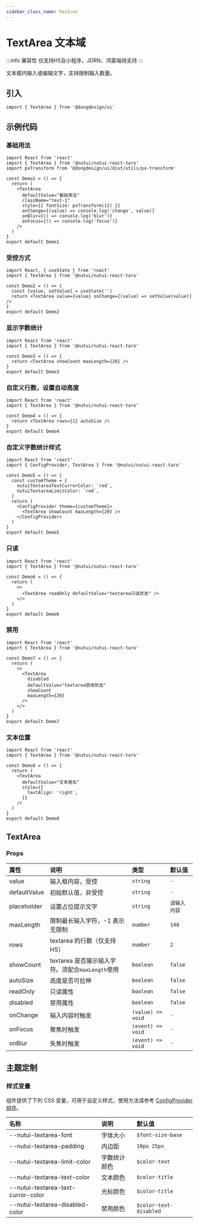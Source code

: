 ```yaml
---
sidebar_class_name: hasIcon
---
```


# TextArea 文本域

:::info 兼容性
仅支持H5及小程序，JDRN、鸿蒙端待支持
:::

文本框内输入或编辑文字，支持限制输入数量。

## 引入

```tsx
import { TextArea } from '@dongdesign/ui'
```

## 示例代码

### 基础用法

```tsx
import React from 'react'
import { TextArea } from '@nutui/nutui-react-taro'
import pxTransform from '@dongdesign/ui/dist/utils/px-transform'

const Demo1 = () => {
  return (
    <TextArea
      defaultValue="基础用法"
      className="text-1"
      style={{ fontSize: pxTransform(12) }}
      onChange={(value) => console.log('change', value)}
      onBlur={() => console.log('blur')}
      onFocus={() => console.log('focus')}
    />
  )
}
export default Demo1
```

### 受控方式

```tsx
import React, { useState } from 'react'
import { TextArea } from '@nutui/nutui-react-taro'

const Demo2 = () => {
  const [value, setValue] = useState('')
  return <TextArea value={value} onChange={(value) => setValue(value)} />
}
export default Demo2
```

### 显示字数统计

```tsx
import React from 'react'
import { TextArea } from '@nutui/nutui-react-taro'

const Demo3 = () => {
  return <TextArea showCount maxLength={20} />
}
export default Demo3
```

### 自定义行数，设置自动高度

```tsx
import React from 'react'
import { TextArea } from '@nutui/nutui-react-taro'

const Demo4 = () => {
  return <TextArea rows={1} autoSize />
}
export default Demo4
```

### 自定义字数统计样式

```tsx
import React from 'react'
import { ConfigProvider, TextArea } from '@nutui/nutui-react-taro'

const Demo5 = () => {
  const customTheme = {
    nutuiTextareaTextCurrorColor: `red`,
    nutuiTextareaLimitColor: `red`,
  }
  return (
    <ConfigProvider theme={customTheme}>
      <TextArea showCount maxLength={20} />
    </ConfigProvider>
  )
}
export default Demo5
```

### 只读

```tsx
import React from 'react'
import { TextArea } from '@nutui/nutui-react-taro'

const Demo6 = () => {
  return (
    <>
      <TextArea readOnly defaultValue="textarea只读状态" />
    </>
  )
}
export default Demo6
```

### 禁用

```tsx
import React from 'react'
import { TextArea } from '@nutui/nutui-react-taro'

const Demo7 = () => {
  return (
    <>
      <TextArea
        disabled
        defaultValue="textarea禁用状态"
        showCount
        maxLength={20}
      />
    </>
  )
}
export default Demo7
```

### 文本位置

```tsx
import React from 'react'
import { TextArea } from '@nutui/nutui-react-taro'

const Demo8 = () => {
  return (
    <TextArea
      defaultValue="文本居右"
      style={{
        textAlign: 'right',
      }}
    />
  )
}
export default Demo8
```

## TextArea

### Props

| 属性 | 说明 | 类型 | 默认值 |
| :--- | :--- | :--- | :--- |
| value | 输入框内容，受控 | `string` | `-` |
| defaultValue | 初始默认值，非受控 | `string` | `-` |
| placeholder | 设置占位提示文字 | `string` | `请输入内容` |
| maxLength | 限制最长输入字符，-1 表示无限制 | `number` | `140` |
| rows | textarea 的行数（仅支持H5） | `number` | `2` |
| showCount | textarea 是否展示输入字符。须配合`maxLength`使用 | `boolean` | `false` |
| autoSize | 高度是否可拉伸 | `boolean` | `false` |
| readOnly | 只读属性 | `boolean` | `false` |
| disabled | 禁用属性 | `boolean` | `false` |
| onChange | 输入内容时触发 | `(value) => void` | `-` |
| onFocus | 聚焦时触发 | `(event) => void` | `-` |
| onBlur | 失焦时触发 | `(event) => void` | `-` |

## 主题定制

### 样式变量

组件提供了下列 CSS 变量，可用于自定义样式，使用方法请参考 [ConfigProvider 组件](#/zh-CN/component/configprovider)。

| 名称 | 说明 | 默认值 |
| :--- | :--- | :--- |
| \--nutui-textarea-font | 字体大小 | `$font-size-base` |
| \--nutui-textarea-padding | 内边距 | `10px 25px` |
| \--nutui-textarea-limit-color | 字数统计颜色 | `$color-text` |
| \--nutui-textarea-text-color | 文本颜色 | `$color-title` |
| \--nutui-textarea-text-curror-color | 光标颜色 | `$color-title` |
| \--nutui-textarea-disabled-color | 禁用颜色 | `$color-text-disabled` |
